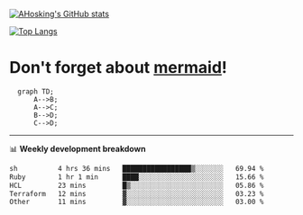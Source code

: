 [![AHosking's GitHub stats](https://github-readme-stats.vercel.app/api?username=ahosking&count_private=true&show_icons=true&theme=onedark&hide_rank=true&include_all_commits=true)](https://github.com/ahosking)

[![Top Langs](https://github-readme-stats.vercel.app/api/top-langs/?username=ahosking&layout=compact&theme=onedark)](https://github.com/ahosking)


# Don't forget about [mermaid](https://github.blog/2022-02-14-include-diagrams-markdown-files-mermaid/)!

```mermaid
  graph TD;
      A-->B;
      A-->C;
      B-->D;
      C-->D;
```
-------

📊 **Weekly development breakdown**

<!--START_SECTION:waka-->

```txt
sh          4 hrs 36 mins   █████████████████▒░░░░░░░   69.94 %
Ruby        1 hr 1 min      ████░░░░░░░░░░░░░░░░░░░░░   15.66 %
HCL         23 mins         █▒░░░░░░░░░░░░░░░░░░░░░░░   05.86 %
Terraform   12 mins         ▓░░░░░░░░░░░░░░░░░░░░░░░░   03.23 %
Other       11 mins         ▓░░░░░░░░░░░░░░░░░░░░░░░░   03.00 %
```

<!--END_SECTION:waka-->
